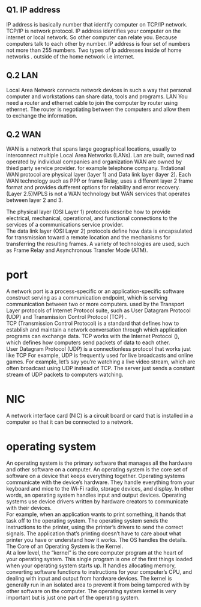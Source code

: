 ## Q1. IP address 
IP address is basically number that identify computer on TCP/IP network. TCP/IP is network protocol. IP address identifies your
computer on the internet or local network. So other computer can relate you. Because computers talk to each other by number. IP 
address is four set of numbers not more than 255 numbers. 
Two types of ip addresses inside of home networks . outside of the home network i.e internet.  
  
 ## Q.2 LAN
Local Area Network connects network devices in such a way that personal computer and workstations can share data, tools and
programs. LAN  You need a router and ethernet cable to join the computer by router using ethernet. The router is negotiating 
between the computers and allow them to exchange the information.  

## Q.2 WAN
WAN is a network that spans large geographical locations, usually to interconnect multiple Local Area Networks (LANs). 
Lan are built, owned nad operated by individual companies and organization WAN are owned by thied party service provider. for example telephone company. Trdational WAN protocol are physical layer (layer 1) and Data link layer (layer 2).
Each WAN technology such as PPP or frame Relay, uses a different layer 2 frame format and provides dufferent options for relability and error recovery.  
(Layer 2.5)MPLS is not a WAN technology but WAN services that operates between layer 2 and 3. 
 
The physical layer (OSI Layer 1) protocols describe how to provide electrical, mechanical, operational, and functional connections to the services of a communications service provider.   
The data link layer (OSI Layer 2) protocols define how data is encapsulated for transmission toward a remote location and the mechanisms for transferring the resulting frames. A variety of technologies are used, such as Frame Relay and Asynchronous Transfer Mode (ATM).  
  
  # port
 A network port is a process-specific or an application-specific software construct serving as a communication endpoint, which is serving communication between two or more computers. used by the Transport Layer protocols of Internet Protocol suite, such as User Datagram Protocol (UDP) and Transmission Control Protocol (TCP) .  
TCP (Transmission Control Protocol) is a standard that defines how to establish and maintain a network conversation through which application programs can exchange data. TCP works with the Internet Protocol (), which defines how computers send packets of data to each other.    
User Datagram Protocol (UDP) is a connectionless protocol that works just like TCP 
For example, UDP is frequently used for live broadcasts and online games. For example, let’s say you’re watching a live video stream, which are often broadcast using UDP instead of TCP. The server just sends a constant stream of UDP packets to computers watching.   

# NIC
 A network interface card (NIC) is a circuit board or card that is installed in a computer so that it can be connected to a network. 
  
  # operating system
An operating system is the primary software that manages all the hardware and other software on a computer.
An operating system is the core set of software on a device that keeps everything together. Operating systems communicate with the device’s hardware. They handle everything from your keyboard and mice to the Wi-Fi radio, storage devices, and display. In other words, an operating system handles input and output devices. Operating systems use device drivers written by hardware creators to communicate with their devices.    
 For example, when an application wants to print something, it hands that task off to the operating system. The operating system sends the instructions to the printer, using the printer’s drivers to send the correct signals. The application that’s printing doesn’t have to care about what printer you have or understand how it works. The OS handles the details.    
The Core of an Operating System is the Kernel.    
At a low level, the “kernel” is the core computer program at the heart of your operating system. This single program is one of the first things loaded when your operating system starts up. It handles allocating memory, converting software functions to instructions for your computer’s CPU, and dealing with input and output from hardware devices. The kernel is generally run in an isolated area to prevent it from being tampered with by other software on the computer. The operating system kernel is very important but is just one part of the operating system.

